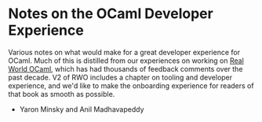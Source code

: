 # Notes on the OCaml Developer Experience

Various notes on what would make for a great developer experience for
OCaml.  Much of this is distilled from our experiences on working on
[Real World OCaml](https://realworldocaml.org), which has had thousands
of feedback comments over the past decade.  V2 of RWO includes a chapter
on tooling and developer experience, and we'd like to make the onboarding
experience for readers of that book as smooth as possible.

- Yaron Minsky and Anil Madhavapeddy

